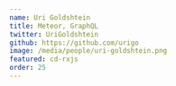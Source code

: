 ```yaml
---
name: Uri Goldshtein
title: Meteor, GraphQL
twitter: UriGoldshtein
github: https://github.com/urigo
image: /media/people/uri-goldshtein.png
featured: cd-rxjs
order: 25
---
```

